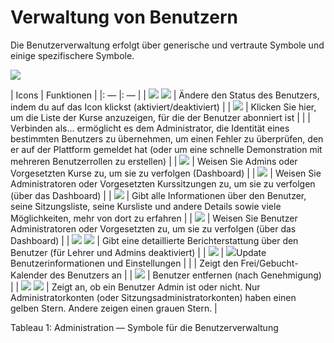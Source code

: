 # Verwaltung von Benutzern

Die Benutzerverwaltung erfolgt über generische und vertraute Symbole und einige spezifischere Symbole.

![](../../.gitbook/assets/graficos49%20%283%29.png)

| Icons | Funktionen |
|: — |: — |
| ![](../../.gitbook/assets/images31%20%287%29.png) ![](../../.gitbook/assets/images32%20%287%29.png) | Ändere den Status des Benutzers, indem du auf das Icon klickst \(aktiviert/deaktiviert\) |
| ![](../../.gitbook/assets/images33%20%287%29.png) | Klicken Sie hier, um die Liste der Kurse anzuzeigen, für die der Benutzer abonniert ist |
| | Verbinden als... ermöglicht es dem Administrator, die Identität eines bestimmten Benutzers zu übernehmen, um einen Fehler zu überprüfen, den er auf der Plattform gemeldet hat \(oder um eine schnelle Demonstration mit mehreren Benutzerrollen zu erstellen\) |
| ![](../../.gitbook/assets/images34%20%286%29.png) | Weisen Sie Admins oder Vorgesetzten Kurse zu, um sie zu verfolgen \(Dashboard\) |
| ![](../../.gitbook/assets/images35%20%286%29.png) | Weisen Sie Administratoren oder Vorgesetzten Kurssitzungen zu, um sie zu verfolgen \(über das Dashboard\) |
| ![](../../.gitbook/assets/images36%20%282%29.png) | Gibt alle Informationen über den Benutzer, seine Sitzungsliste, seine Kursliste und andere Details sowie viele Möglichkeiten, mehr von dort zu erfahren |
| ![](../../.gitbook/assets/graficos20%20%284%29.png) | Weisen Sie Benutzer Administratoren oder Vorgesetzten zu, um sie zu verfolgen \(über das Dashboard\) |
| ![](../../.gitbook/assets/graficos21%20%286%29.png) ![](../../.gitbook/assets/graficos22%20%286%29.png) | Gibt eine detaillierte Berichterstattung über den Benutzer \(für Lehrer und Admins deaktiviert\) |
| ![](../../.gitbook/assets/graficos23%20%286%29.png) | ![](../../.gitbook/assets/graficos43%20%283%29.png)Update Benutzerinformationen und Einstellungen |
| | Zeigt den Frei/Gebucht-Kalender des Benutzers an |
| ![](../../.gitbook/assets/graficos24%20%286%29.png) | Benutzer entfernen \(nach Genehmigung\) |
| ![](../../.gitbook/assets/images42%20%286%29.png) ![](../../.gitbook/assets/images43%20%286%29.png) | Zeigt an, ob ein Benutzer Admin ist oder nicht. Nur Administratorkonten \(oder Sitzungsadministratorkonten\) haben einen gelben Stern. Andere zeigen einen grauen Stern. |

Tableau 1: Administration — Symbole für die Benutzerverwaltung